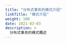 ```yaml
---
title: "分布式事务的模式介绍"
linkTitle: "模式介绍"
weight: 100
date: 2021-03-03
description: >
  分布式事务的模式概述
---
```


